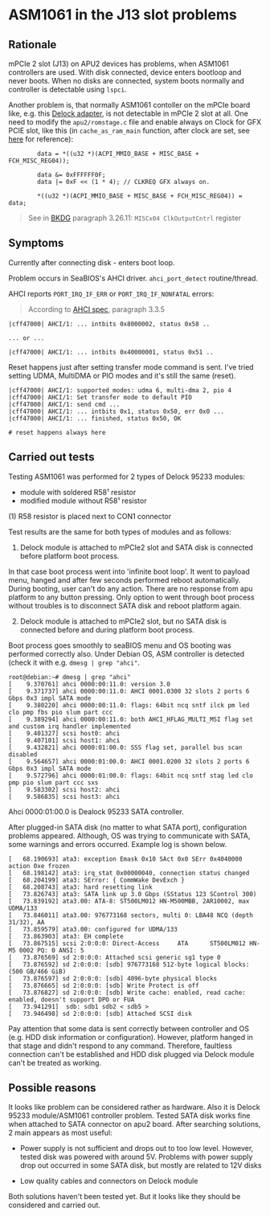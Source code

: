 ASM1061 in the J13 slot problems
================================

## Rationale

mPCIe 2 slot (J13) on APU2 devices has problems, when ASM1061 controllers are
used. With disk connected, device enters bootloop and never boots. When no disks
are connected, system boots normally and controller is detectable using `lspci`.

Another problem is, that normally ASM1061 contoller on the mPCIe board like,
e.g. this [Delock adapter], is not detectable in mPCIe 2 slot at all. One need
to modify the `apu2/romstage.c` file and enable always on Clock for GFX PCIE
slot, like this (in `cache_as_ram_main` function, after clock are set, see
[here](https://github.com/pcengines/coreboot/blob/coreboot-4.5.x/src/mainboard/pcengines/apu2/romstage.c#L95)
for reference):

```
		data = *((u32 *)(ACPI_MMIO_BASE + MISC_BASE + FCH_MISC_REG04));

		data &= 0xFFFFFF0F;
		data |= 0xF << (1 * 4);	// CLKREQ GFX always on.

		*((u32 *)(ACPI_MMIO_BASE + MISC_BASE + FCH_MISC_REG04)) = data;
```

> See in [BKDG] paragraph 3.26.11: `MISCx04 ClkOutputCntrl` register

## Symptoms

Currently after connecting disk - enters boot loop.

Problem occurs in SeaBIOS's AHCI driver. `ahci_port_detect` routine/thread.

AHCI reports `PORT_IRQ_IF_ERR` or `PORT_IRQ_IF_NONFATAL` errors:
> According to [AHCI spec], paragraph 3.3.5

```
|cff47000| AHCI/1: ... intbits 0x8000002, status 0x58 ..

... or ...

|cff47000| AHCI/1: ... intbits 0x40000001, status 0x51 ..
```

Reset happens just after setting transfer mode command is sent.
I've tried setting UDMA, MultiDMA or PIO modes and it's still the same (reset).

```
|cff47000| AHCI/1: supported modes: udma 6, multi-dma 2, pio 4
|cff47000| AHCI/1: Set transfer mode to default PIO
|cff47000| AHCI/1: send cmd ...
|cff47000| AHCI/1: ... intbits 0x1, status 0x50, err 0x0 ...
|cff47000| AHCI/1: ... finished, status 0x50, OK

# reset happens always here
```

## Carried out tests

Testing ASM1061 was performed for 2 types of Delock 95233 modules:
- module with soldered R58&sup1; resistor
- modified module without R58&sup1; resistor

(1) R58 resistor is placed next to CON1 connector

Test results are the same for both types of modules and as follows:

1. Delock module is attached to mPCIe2 slot and SATA disk is connected before
platform boot process.

  In that case boot process went into 'infinite boot loop'. It went to payload
  menu, hanged and after few seconds performed reboot automatically. During
  booting, user can't do any action. There are no response from apu platform to
  any button pressing. Only option to went through boot process without troubles
  is to disconnect SATA disk and reboot platform again.

2. Delock module is attached to mPCIe2 slot, but no SATA disk is connected
before and during platform boot process.

  Boot process goes smoothly to seaBIOS menu and OS booting was performed
  correctly also. Under Debian OS, ASM controller is detected (check it with
  e.g. `dmesg | grep "ahci"`.

  ```
  root@debian:~# dmesg | grep "ahci"
[    9.370761] ahci 0000:00:11.0: version 3.0
[    9.371737] ahci 0000:00:11.0: AHCI 0001.0300 32 slots 2 ports 6 Gbps 0x3 impl SATA mode
[    9.380220] ahci 0000:00:11.0: flags: 64bit ncq sntf ilck pm led clo pmp fbs pio slum part ccc
[    9.389294] ahci 0000:00:11.0: both AHCI_HFLAG_MULTI_MSI flag set and custom irq handler implemented
[    9.401327] scsi host0: ahci
[    9.407101] scsi host1: ahci
[    9.432821] ahci 0000:01:00.0: SSS flag set, parallel bus scan disabled
[    9.564657] ahci 0000:01:00.0: AHCI 0001.0200 32 slots 2 ports 6 Gbps 0x3 impl SATA mode
[    9.572796] ahci 0000:01:00.0: flags: 64bit ncq sntf stag led clo pmp pio slum part ccc sxs
[    9.583302] scsi host2: ahci
[    9.586835] scsi host3: ahci

  ```
  Ahci 0000:01:00.0 is Dealock 95233 SATA controller.

  After plugged-in SATA disk (no matter to what SATA port), configuration
  problems appeared. Although, OS was trying to communicate with SATA, some
  warnings and errors occurred. Example log is shown below.

  ```
  [   68.190693] ata3: exception Emask 0x10 SAct 0x0 SErr 0x4040000 action 0xe frozen
  [   68.198142] ata3: irq_stat 0x00000040, connection status changed
  [   68.204199] ata3: SError: { CommWake DevExch }
  [   68.208743] ata3: hard resetting link
  [   73.826743] ata3: SATA link up 3.0 Gbps (SStatus 123 SControl 300)
  [   73.839192] ata3.00: ATA-8: ST500LM012 HN-M500MBB, 2AR10002, max UDMA/133
  [   73.846011] ata3.00: 976773168 sectors, multi 0: LBA48 NCQ (depth 31/32), AA
  [   73.859579] ata3.00: configured for UDMA/133
  [   73.863903] ata3: EH complete
  [   73.867515] scsi 2:0:0:0: Direct-Access     ATA      ST500LM012 HN-M5 0002 PQ: 0 ANSI: 5
  [   73.876569] sd 2:0:0:0: Attached scsi generic sg1 type 0
  [   73.876592] sd 2:0:0:0: [sdb] 976773168 512-byte logical blocks: (500 GB/466 GiB)
  [   73.876597] sd 2:0:0:0: [sdb] 4096-byte physical blocks
  [   73.876665] sd 2:0:0:0: [sdb] Write Protect is off
  [   73.876827] sd 2:0:0:0: [sdb] Write cache: enabled, read cache: enabled, doesn't support DPO or FUA
  [   73.941291]  sdb: sdb1 sdb2 < sdb5 >
  [   73.946498] sd 2:0:0:0: [sdb] Attached SCSI disk
  ```

Pay attention that some data is sent correctly between controller and OS (e.g.
HDD disk information or configuration). However, platform hanged in that stage
and didn't respond to any command. Therefore, faultless connection can't be
established and HDD disk plugged via Delock module can't be treated as working.

## Possible reasons

It looks like problem can be considered rather as hardware. Also it is Delock
95233 module/ASM1061 controller problem. Tested SATA disk works fine when
attached to SATA connector on apu2 board. After searching solutions, 2 main
appears as most useful:

- Power supply is not sufficient and drops out to too low level. However, tested
disk was powered with around 5V. Problems with power supply drop out occurred
in some  SATA disk, but mostly are related to 12V disks

- Low quality cables and connectors on Delock module

Both solutions haven't been tested yet. But it looks like they should be
considered and carried out.

[Delock adapter]: http://www.delock.de/produkte/F_428_Mini-PCI-Express_95233/merkmale.html
[BKDG]: http://support.amd.com/TechDocs/52740_16h_Models_30h-3Fh_BKDG.pdf
[AHCI spec]:https://www.intel.com/content/www/us/en/io/serial-ata/serial-ata-ahci-spec-rev1-3-1.html
